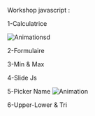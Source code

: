 Workshop javascript :

1-Calculatrice

![Animationsd](https://user-images.githubusercontent.com/63611548/143244422-b68c0284-36f8-4c19-8046-f1d278f20a68.gif)


2-Formulaire

3-Min & Max

4-Slide Js

5-Picker Name
![Animation](https://user-images.githubusercontent.com/63611548/143229997-cb3c9ba1-e6f3-4ac1-ba6a-b6249665675e.gif)

6-Upper-Lower & Tri
